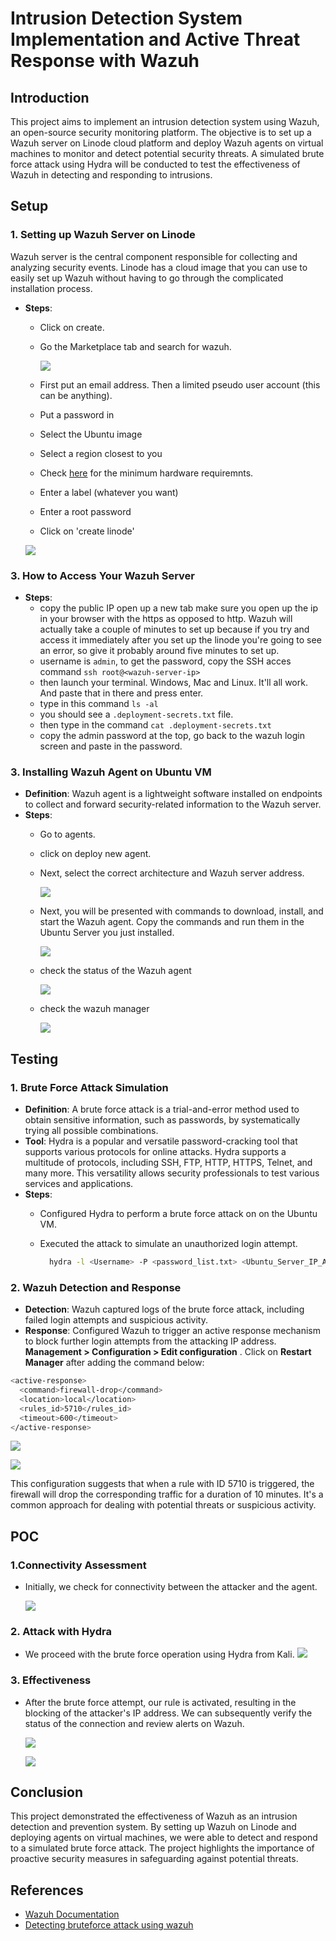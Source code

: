 # Intrusion Detection System Implementation and Active Threat Response with Wazuh 

## Introduction
This project aims to implement an intrusion detection system using Wazuh, an open-source security monitoring platform. The objective is to set up a Wazuh server on Linode cloud platform and deploy Wazuh agents on virtual machines to monitor and detect potential security threats. A simulated brute force attack using Hydra will be conducted to test the effectiveness of Wazuh in detecting and responding to intrusions.

## Setup
### 1. Setting up Wazuh Server on Linode
Wazuh server is the central component responsible for collecting and analyzing security events. Linode has a cloud image that you can use to easily set up Wazuh without having to go through the complicated installation process. 
- **Steps**:
  - Click on create. 
  - Go the Marketplace tab and search for wazuh.
    
    ![](img/wazuh-image.png)
  - First put an email address. Then a limited pseudo user account (this can be anything).
  - Put a password in
  - Select the Ubuntu image
  - Select a region closest to you
  - Check [here](https://documentation.wazuh.com/current/installation-guide/wazuh-server/index.html#hardware-requirements) for the minimum hardware requiremnts.
  - Enter a label (whatever you want)
  - Enter a root password
  - Click on 'create linode'
 
  ![](img/linodes.png)


### 3. How to Access Your Wazuh Server
- **Steps**:
    - copy the public IP open up a new tab make sure you open up the ip in your browser with the https as opposed to http. Wazuh will actually take a couple of minutes to 
  set up because if you try and access it immediately after you set up the linode you're going to see an error, so give it probably around five minutes to set up.
    - username is ``admin``, to  get the password, copy  the SSH acces command ``ssh root@<wazuh-server-ip>``
    - then launch your terminal. Windows, Mac and Linux. It'll all work. And paste that in there and press enter.
    - type in  this  command ``ls -al``
    - you should see a  ``.deployment-secrets.txt`` file.
    - then type in the command  ``cat .deployment-secrets.txt``
    - copy the admin password at the top, go back to  the  wazuh login screen and paste in the password.
      
### 3. Installing Wazuh Agent on Ubuntu VM
- **Definition**: Wazuh agent is a lightweight software installed on endpoints to collect and forward security-related information to the Wazuh server.
- **Steps**:
  - Go to agents.
  - click on deploy new agent.
  - Next, select the correct architecture and Wazuh server address.
    
    ![](img/Architectue.png)
  - Next, you will be presented with commands to download, install, and start the Wazuh agent. Copy the commands and run them in the Ubuntu Server you just installed.
    
    ![](img/install.png)
  - check the status of the Wazuh agent
    
    ![](img/status-wazuh-agent.png)
  - check the wazuh manager
    
    ![](img/deployed-agent.png)
    
  

## Testing
### 1. Brute Force Attack Simulation
- **Definition**: A brute force attack is a trial-and-error method used to obtain sensitive information, such as passwords, by systematically trying all possible combinations.
- **Tool**: Hydra is a popular and versatile password-cracking tool that supports various protocols for online attacks. Hydra supports a multitude of protocols, including SSH, FTP, HTTP, HTTPS, Telnet, and many more. This versatility allows security professionals to test various services and applications.
- **Steps**:
  - Configured Hydra to perform a brute force attack on on the Ubuntu VM.    
  - Executed the attack to simulate an unauthorized login attempt.
    
     ```bash
       hydra -l <Username> -P <password_list.txt> <Ubuntu_Server_IP_Address> ssh
    ```

### 2. Wazuh Detection and Response
- **Detection**: Wazuh captured logs of the brute force attack, including failed login attempts and suspicious activity. 
- **Response**: Configured Wazuh to trigger an active response mechanism to block further login attempts from the attacking IP address. **Management > Configuration > Edit configuration** . Click on **Restart Manager** after adding the command below:
```bash
<active-response>
  <command>firewall-drop</command>
  <location>local</location>
  <rules_id>5710</rules_id>
  <timeout>600</timeout>
</active-response>
```
  ![](img/configuration.png)

  ![](img/config-details.png)
  

This configuration suggests that when a rule with ID 5710 is triggered, the firewall will drop the corresponding traffic for a duration of 10 minutes. It's a common approach for dealing with potential threats or suspicious activity.
## POC
### 1.Connectivity Assessment
- Initially, we check for connectivity between the attacker and the agent.
  
  ![](img/connect.png)


### 2. Attack with Hydra
- We proceed with the brute force operation using Hydra from Kali.
  ![](img/hydra.png)

### 3. Effectiveness
- After the brute force attempt, our rule is activated, resulting in the blocking of the attacker's IP address. We can subsequently verify the status of the connection and review alerts on Wazuh.

  ![](img/test.png)
  

  ![](img/POC.png)
  


## Conclusion
This project demonstrated the effectiveness of Wazuh as an intrusion detection and prevention system. By setting up Wazuh on Linode and deploying agents on virtual machines, we were able to detect and respond to a simulated brute force attack. The project highlights the importance of proactive security measures in safeguarding against potential threats.



## References
- [Wazuh Documentation](https://documentation.wazuh.com/)
- [Detecting bruteforce attack using wazuh](https://rebman29.medium.com/lab-2-detecting-brute-force-attack-using-wazuh-df11facafbff)
